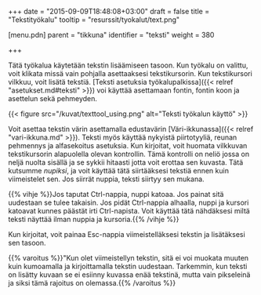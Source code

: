 +++
date = "2015-09-09T18:48:08+03:00"
draft = false
title = "Tekstityökalu"
tooltip = "resurssit/tyokalut/text.png"

[menu.pdn]
	parent = "tikkuna"
	identifier = "teksti"
	weight = 380

+++

Tätä työkalua käytetään tekstin lisäämiseen tasoon. Kun työkalu on valittu, voit klikata missä vain pohjalla asettaaksesi tekstikursorin. Kun tekstikursori vilkkuu, voit 
lisätä tekstiä. [Teksti asetuksia työkalupalkissa]({{< relref "asetukset.md#teksti" >}}) voi käyttää asettamaan fontin, fontin koon ja asettelun sekä pehmeyden.

{{< figure src="/kuvat/texttool_using.png" alt="Teksti työkalun käyttö" >}}

Voit asettaa tekstin värin asettamalla edustavärin [Väri-ikkunassa]({{< relref "vari-ikkuna.md" >}}). Teksti myös käyttää nykyistä piirtotyyliä, reunan pehmennys ja alfasekoitus asetuksia.
Kun kirjoitat, voit huomata vilkkuvan tekstikursorin alapuolella olevan kontrollin. Tämä kontrolli on neliö jossa on neljä nuolta sisällä ja se sykkii hitaasti jotta voit erottaa 
sen kuvasta. Tätä kutsumme *nupiksi*, ja voit käyttää tätä siirtääksesi tekstiä ennen kuin viimeistelet sen. Jos siirrät nuppia, teksti siirtyy sen mukana.

{{% vihje %}}Jos taputat Ctrl-nappia, nuppi katoaa. Jos painat sitä uudestaan se tulee takaisin. Jos pidät Ctrl-nappia alhaalla, nuppi ja kursori katoavat kunnes päästät irti Ctrl-napista. Voit käyttää tätä nähdäksesi miltä teksti näyttää ilman nuppia ja kursoria.{{% /vihje %}}

Kun kirjoitat, voit painaa Esc-nappia viimeistelläksesi tekstin ja lisätäksesi sen tasoon.

{{% varoitus %}}"Kun olet viimeistellyn tekstin, sitä ei voi muokata muuten kuin kumoamalla ja kirjoittamalla tekstin uudestaan. Tarkemmin, kun teksti on lisätty kuvaan se ei esiinny kuvassa enää tekstinä, mutta vain pikseleinä ja siksi tämä rajoitus on olemassa.{{% /varoitus %}}
